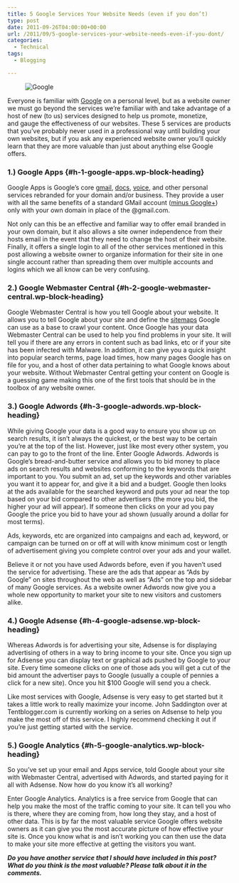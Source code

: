 ```yaml
---
title: 5 Google Services Your Website Needs (even if you don’t)
type: post
date: 2011-09-26T04:00:00+00:00
url: /2011/09/5-google-services-your-website-needs-even-if-you-dont/
categories:
  - Technical
tags:
  - Blogging

---
```

<div class="wp-block-image">
  <figure class="alignright"><img decoding="async" src="/images/2011/09/10-Things-About-Google-225x179-1.jpg" alt="Google" class="wp-image-2145" title="10 Things About Google" /></figure>
</div>

Everyone is familiar with <a title="Google" href="https://www.google.com/" target="_blank" rel="noopener noreferrer">Google</a> on a personal level, but as a website owner we must go beyond the services we’re familiar with and take advantage of a host of new (to us) services designed to help us promote, monetize, and&nbsp;gauge&nbsp;the effectiveness of our websites. These 5 services are products that you’ve probably never used in a professional way until building your own websites, but if you ask any experienced website owner you’ll quickly learn that they are more valuable than just about anything else Google offers.

### 1.) Google Apps {#h-1-google-apps.wp-block-heading}

Google Apps is Google’s core [gmail][1], <a title="Google Docs" href="http://docs.google.com/" target="_blank" rel="noopener noreferrer">docs</a>, <a title="Google Voice" href="http://www.google.com/voice" target="_blank" rel="noopener noreferrer">voice</a>, and other personal services rebranded for your domain and/or business. They provide a user with all the same benefits of a standard GMail account (<a href="/2011/08/googles-second-class-customers/" target="_blank" rel="noreferrer noopener">minus Google+</a>) only with your own domain in place of the @gmail.com.

Not only can this be an effective and familiar way to offer email branded in your own domain, but it also allows a site owner independence from their hosts email in the event that they need to change the host of their website. Finally, it offers a single login to all of the other services mentioned in this post allowing a website owner to organize information for their site in one single account rather than spreading them over multiple accounts and logins which we all know can be very confusing.

### 2.) Google Webmaster Central {#h-2-google-webmaster-central.wp-block-heading}

Google Webmaster Central is how you tell Google about your website. It allows you to tell Google about your site and define the <a title="Sitemaps on Wikipedia" href="http://en.wikipedia.org/wiki/Site_map" target="_blank" rel="noopener noreferrer">sitemaps</a> Google can use as a base to crawl your content. Once Google has your data Webmaster Central can be used to help you find problems in your site. It will tell you if there are any errors in content such as bad links, etc or if your site has been infected with Malware. In addition, it can give you a quick insight into popular search terms, page load times, how many pages Google has on file for you, and a host of other data pertaining to what Google knows about your website. Without Webmaster Central getting your content on Google is a guessing game making this one of the first tools that should be in the toolbox of any website owner.

### 3.) Google Adwords {#h-3-google-adwords.wp-block-heading}

While giving Google your data is a good way to ensure you show up on search results, it isn’t always the quickest, or the best way to be certain you’re at the top of the list. However, just like most every other system, you can pay to go to the front of the line. Enter Google Adwords. Adwords is Google’s bread-and-butter service and allows you to bid money to place ads on search results and websites conforming to the keywords that are important to you. You submit an ad, set up the keywords and other variables you want it to appear for, and give it a bid and a budget. Google then looks at the ads available for the searched keyword and puts your ad near the top based on your bid compared to other advertisers (the more you bid, the higher your ad will appear). If someone then clicks on your ad you pay Google the price you bid to have your ad shown (usually around a dollar for most terms).

Ads, keywords, etc are organized into campaigns and each ad, keyword, or campaign can be turned on or off at will with know minimum cost or length of advertisement giving you complete control over your ads and your wallet.

Believe it or not you have used Adwords before, even if you haven’t used the service for advertising. These are the ads that appear as “Ads by Google” on sites throughout the web as well as “Ads” on the top and sidebar of many Google services. As a website owner Adwords now give you a whole new opportunity to market your site to new visitors and customers alike.

### 4.) Google Adsense {#h-4-google-adsense.wp-block-heading}

Whereas Adwords is for advertising your site, Adsense is for displaying advertising of others in a way to bring income to your site. Once you sign up for Adsense you can display text or graphical ads pushed by Google to your site. Every time someone clicks on one of those ads you will get a cut of the bid amount the advertiser pays to Google (usually a couple of pennies a click for a new site). Once you hit $100 Google will send you a check.

Like most services with Google, Adsense is very easy to get started but it takes a little work to really maximize your income. John Saddington over at Tentblogger.com is currently working on a series on Adsense to help you make the most off of this service. I highly recommend checking it out if you’re just getting started with the service.

### 5.) Google Analytics {#h-5-google-analytics.wp-block-heading}

So you’ve set up your email and Apps service, told Google about your site with Webmaster Central, advertised with Adwords, and started paying for it all with Adsense. Now how do you know it’s all working?

Enter Google Analytics. Analytics is a free service from Google that can help you make the most of the traffic coming to your site. It can tell you who is there, where they are coming from, how long they stay, and a host of other data. This is by far the most valuable service Google offers website owners as it can give you the most accurate picture of how effective your site is. Once you know what is and isn’t working you can then use the data to make your site more effective at getting the visitors you want.

_**Do you have another service that I should have included in this post? What do you think is the most valuable? Please talk about it in the comments.**_

 [1]: http://www.gmail.com "GMail"